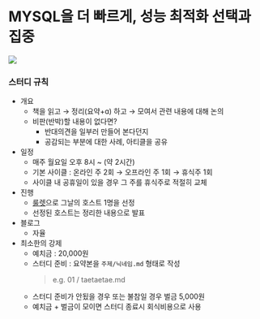 # MYSQL을 더 빠르게, 성능 최적화 선택과 집중
![](https://contents.kyobobook.co.kr/sih/fit-in/458x0/pdt/9788965403722.jpg)

### 스터디 규칙
- 개요
  - 책을 읽고 → 정리(요약+ɑ) 하고 → 모여서 관련 내용에 대해 논의
  - 비판(반박)할 내용이 없다면?
    - 반대의견을 일부러 만들어 본다던지
    - 공감되는 부분에 대한 사례, 아티클을 공유
- 일정
  - 매주 월요일 오후 8시 ~ (약 2시간) 
  - 기본 사이클 : 온라인 주 2회 → 오프라인 주 1회 → 휴식주 1회
  - 사이클 내 공휴일이 있을 경우 그 주를 휴식주로 적절히 교체
- 진행
  - [룰렛](https://lazygyu.github.io/roulette/)으로 그날의 호스트 1명을 선정
  - 선정된 호스트는 정리한 내용으로 발표
- 블로그
  - 자율
- 최소한의 강제
  - 예치금 : 20,000원
  - 스터디 준비 : 요약본을 `주제/닉네임.md` 형태로 작성
    > e.g. 01 / taetaetae.md
  - 스터디 준비가 안됬을 경우 또는 불참일 경우 벌금 5,000원
  - 예치금 + 벌금이 모이면 스터디 종료시 회식비용으로 사용